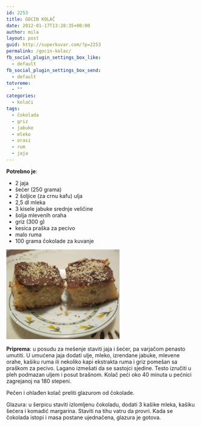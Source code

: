 ```yaml
---
id: 2253
title: GOCIN KOLAČ
date: 2012-01-17T13:28:35+00:00
author: mila
layout: post
guid: http://superkuvar.com/?p=2253
permalink: /gocin-kolac/
fb_social_plugin_settings_box_like:
  - default
fb_social_plugin_settings_box_send:
  - default
totvreme:
  - ""
categories:
  - kolači
tags:
  - čokolada
  - griz
  - jabuke
  - mleko
  - orasi
  - rum
  - jaja
---
```

**Potrebno je**:

  * 2 jaja
  * šećer (250 grama)
  * 2 šoljice (za crnu kafu) ulja
  * 2,5 dl mleka
  * 3 kisele jabuke srednje veličine
  * šolja mlevenih oraha
  * griz (300 g)
  * kesica praška za pecivo
  * malo ruma
  * 100 grama čokolade za kuvanje

<img class="alignnone size-medium wp-image-4757" title="Gocinkolač" src="/wp-content/uploads/2012/01/Gocinkolač-e1353157077199-300x237.jpg" alt="" width="300" height="237" /> 

**Priprema**: u posudu za mešenje staviti jaja i šećer, pa varjačom penasto umutiti. U umućena jaja dodati ulje, mleko, izrendane jabuke, mlevene orahe, kašiku ruma ili nekoliko kapi ekstrakta ruma i griz pomešan sa praškom za pecivo. Lagano izmešati da se sastojci sjedine. Testo izručiti u pleh podmazan uljem i posut brašnom. Kolač peći oko 40 minuta u pećnici zagrejanoj na 180 stepeni.

Pečen i ohlađen kolač preliti glazurom od čokolade.

Glazura: u šerpicu staviti izlomljenu čokoladu, dodati 3 kašike mleka, kašiku šećera i komadić margarina. Staviti na tihu vatru da provri. Kada se čokolada istopi i masa postane ujednačena, glazura je gotova.